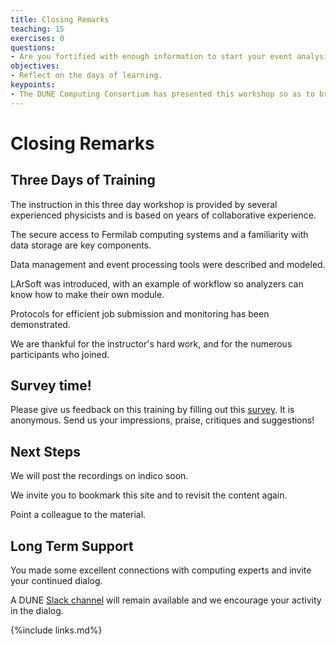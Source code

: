 ```yaml
---
title: Closing Remarks
teaching: 15
exercises: 0
questions:
- Are you fortified with enough information to start your event analysis?
objectives:
- Reflect on the days of learning.
keypoints:
- The DUNE Computing Consortium has presented this workshop so as to broaden the use of software tools used for analysis.
---
```


# Closing Remarks

## Three Days of Training

The instruction in this three day workshop is provided by several experienced physicists and is based on years of collaborative experience. 

The secure access to Fermilab computing systems and a familiarity with data storage are key components.

Data management and event processing tools were described and modeled. 

LArSoft was introduced, with an example of workflow so analyzers can know how to make their own module. 

Protocols for efficient job submission and monitoring has been demonstrated.

We are thankful for the instructor's hard work, and for the numerous participants who joined.

##  Survey time!

Please give us feedback on this training by filling out this [survey](https://forms.gle/F962ejyN31rGRg3D7). It is anonymous. Send us your impressions, praise, critiques and suggestions!

##  Next Steps

We will post the recordings on indico soon.

We invite you to bookmark this site and to revisit the content again.

Point a colleague to the material.

## Long Term Support

You made some excellent connections with computing experts and invite your continued dialog.

A DUNE [Slack channel][dune-may2021-slack] will remain available and we encourage your activity in the dialog.


[dune-may2021-slack]: https://join.slack.com/share/zt-q6y8w1ya-4U3kYPtxWhRR3Qd7wELQuQ

{%include links.md%} 
